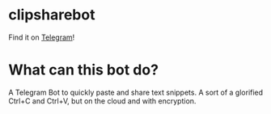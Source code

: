 # clipsharebot
Find it on [Telegram](https://t.me/clipsharebot)!

# What can this bot do?
A Telegram Bot to quickly paste and share text snippets. A sort of a glorified Ctrl+C and Ctrl+V, but on the cloud and with encryption.
